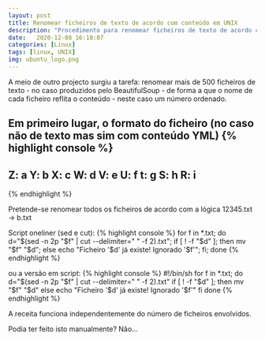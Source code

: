 ```yaml
---
layout: post
title: Renomear ficheiros de texto de acordo com conteúdo em UNIX
description: "Procedimento para renomear ficheiros de texto de acordo com partes do seu conteúdo em UNIX"
date:   2020-12-08 16:10:07
categories: [Linux]
tags: [linux, UNIX]
img: ubuntu_logo.png
---
```

A meio de outro projecto surgiu a tarefa: renomear mais de 500 ficheiros de texto - no caso produzidos pelo BeautifulSoup - de forma a que o nome de cada ficheiro reflita o conteúdo - neste caso um número ordenado. 

Em primeiro lugar, o formato do ficheiro (no caso não de texto mas sim com conteúdo YML)
{% highlight console %}
---
Z: a
Y: b
X: c
W: d
V: e
U: f
t: g
S: h
R: i
---
{% endhighlight %}

Pretende-se renomear todos os ficheiros de acordo com a lógica 12345.txt -> b.txt

Script oneliner (sed e cut):
{% highlight console %}
for f in *.txt; do d="$(sed -n 2p "$f" | cut --delimiter=" " -f 2).txt"; if [ ! -f "$d" ]; then mv "$f" "$d"; else echo "Ficheiro '$d' já existe! Ignorado '$f'"; fi; done
{% endhighlight %}

ou a versão em script:
{% highlight console %}
#!/bin/sh
for f in *.txt; do
    d="$(sed -n 2p "$f" | cut --delimiter=" " -f 2).txt"
    if [ ! -f "$d" ]; then
        mv "$f" "$d"
    else
        echo "Ficheiro '$d' já existe! Ignorado '$f'"
    fi
done
{% endhighlight %}

A receita funciona independentemente do número de ficheiros envolvidos.

Podia ter feito isto manualmente? Não...


